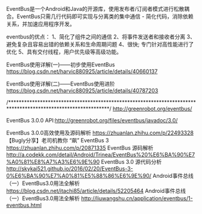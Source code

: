 EventBus是一个Android和Java的开源库，使用发布者/订阅者模式进行松散耦合。EventBus只需几行代码即可实现与分离类的集中通信 - 简化代码，消除依赖关系，并加速应用程序开发。

eventbus的优点：
1、简化了组件之间的通信 2、将事件发送者和接收者分离  3、避免复杂且容易出错的依赖关系和生命周期问题  4、很快; 专门针对高性能进行了优化  5、具有交付线程，用户优先级等高级功能。






EventBus使用详解(一)——初步使用EventBus
https://blog.csdn.net/harvic880925/article/details/40660137

EventBus使用详解(二)——EventBus使用进阶
https://blog.csdn.net/harvic880925/article/details/40787203

/**************************************************************************************************************/
http://greenrobot.org/eventbus/

EventBus 3.0.0 API:http://greenrobot.org/files/eventbus/javadoc/3.0/

EventBus 3.0.0高效使用及源码解析
https://zhuanlan.zhihu.com/p/22493328
【Bugly分享】老司机教你 “飙” EventBus 3
https://zhuanlan.zhihu.com/p/20871335
EventBus 源码解析
http://a.codekk.com/detail/Android/Trinea/EventBus%20%E6%BA%90%E7%A0%81%E8%A7%A3%E6%9E%90
EventBus 3.0 源代码分析
http://skykai521.github.io/2016/02/20/EventBus-3-0%E6%BA%90%E7%A0%81%E5%88%86%E6%9E%90/
Android事件总线（一）EventBus3.0用法全解析
https://blog.csdn.net/itachi85/article/details/52205464
Android事件总线（一）EventBus3.0用法全解析
http://liuwangshu.cn/application/eventbus/1-eventbus.html



















